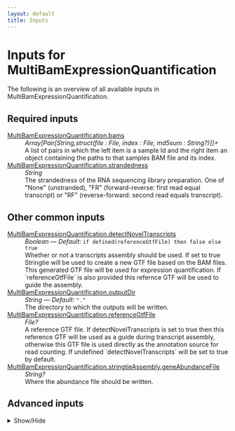 ```yaml
---
layout: default
title: Inputs
---
```


# Inputs for MultiBamExpressionQuantification

The following is an overview of all available inputs in
MultiBamExpressionQuantification.


## Required inputs
<dl>
<dt id="MultiBamExpressionQuantification.bams"><a href="#MultiBamExpressionQuantification.bams">MultiBamExpressionQuantification.bams</a></dt>
<dd>
    <i>Array[Pair[String,struct(file : File, index : File, md5sum : String?)]]+ </i><br />
    A list of pairs in which the left item is a sample Id and the right item an object containing the paths to that samples BAM file and its index.
</dd>
<dt id="MultiBamExpressionQuantification.strandedness"><a href="#MultiBamExpressionQuantification.strandedness">MultiBamExpressionQuantification.strandedness</a></dt>
<dd>
    <i>String </i><br />
    The strandedness of the RNA sequencing library preparation. One of "None" (unstranded), "FR" (forward-reverse: first read equal transcript) or "RF" (reverse-forward: second read equals transcript).
</dd>
</dl>

## Other common inputs
<dl>
<dt id="MultiBamExpressionQuantification.detectNovelTranscripts"><a href="#MultiBamExpressionQuantification.detectNovelTranscripts">MultiBamExpressionQuantification.detectNovelTranscripts</a></dt>
<dd>
    <i>Boolean </i><i>&mdash; Default:</i> <code>if defined(referenceGtfFile) then false else true</code><br />
    Whether or not a transcripts assembly should be used. If set to true Stringtie will be used to create a new GTF file based on the BAM files. This generated GTF file will be used for expression quantification. If `referenceGtfFile` is also provided this refernce GTF will be used to guide the assembly.
</dd>
<dt id="MultiBamExpressionQuantification.outputDir"><a href="#MultiBamExpressionQuantification.outputDir">MultiBamExpressionQuantification.outputDir</a></dt>
<dd>
    <i>String </i><i>&mdash; Default:</i> <code>"."</code><br />
    The directory to which the outputs will be written.
</dd>
<dt id="MultiBamExpressionQuantification.referenceGtfFile"><a href="#MultiBamExpressionQuantification.referenceGtfFile">MultiBamExpressionQuantification.referenceGtfFile</a></dt>
<dd>
    <i>File? </i><br />
    A reference GTF file. If detectNovelTranscripts is set to true then this reference GTF will be used as a guide during transcript assembly, otherwise this GTF file is used directly as the annotation source for read counting. If undefined `detectNovelTranscripts` will be set to true by default.
</dd>
<dt id="MultiBamExpressionQuantification.stringtieAssembly.geneAbundanceFile"><a href="#MultiBamExpressionQuantification.stringtieAssembly.geneAbundanceFile">MultiBamExpressionQuantification.stringtieAssembly.geneAbundanceFile</a></dt>
<dd>
    <i>String? </i><br />
    Where the abundance file should be written.
</dd>
</dl>

## Advanced inputs
<details>
<summary> Show/Hide </summary>
<dl>
<dt id="MultiBamExpressionQuantification.additionalAttributes"><a href="#MultiBamExpressionQuantification.additionalAttributes">MultiBamExpressionQuantification.additionalAttributes</a></dt>
<dd>
    <i>Array[String]+? </i><br />
    Additional attributes which should be taken from the GTF used for quantification and added to the merged expression value tables.
</dd>
<dt id="MultiBamExpressionQuantification.dockerImages"><a href="#MultiBamExpressionQuantification.dockerImages">MultiBamExpressionQuantification.dockerImages</a></dt>
<dd>
    <i>Map[String,String] </i><i>&mdash; Default:</i> <code>{"htseq": "quay.io/biocontainers/htseq:0.11.2--py37h637b7d7_1", "stringtie": "quay.io/biocontainers/stringtie:1.3.4--py35_0", "collect-columns": "quay.io/biocontainers/collect-columns:0.2.0--py_1"}</code><br />
    The docker images used. Changing this may result in errors which the developers may choose not to address.
</dd>
<dt id="MultiBamExpressionQuantification.htSeqCount.additionalAttributes"><a href="#MultiBamExpressionQuantification.htSeqCount.additionalAttributes">MultiBamExpressionQuantification.htSeqCount.additionalAttributes</a></dt>
<dd>
    <i>Array[String] </i><i>&mdash; Default:</i> <code>[]</code><br />
    Equivalent to the --additional-attr option of htseq-count.
</dd>
<dt id="MultiBamExpressionQuantification.htSeqCount.featureType"><a href="#MultiBamExpressionQuantification.htSeqCount.featureType">MultiBamExpressionQuantification.htSeqCount.featureType</a></dt>
<dd>
    <i>String? </i><br />
    Equivalent to the --type option of htseq-count.
</dd>
<dt id="MultiBamExpressionQuantification.htSeqCount.format"><a href="#MultiBamExpressionQuantification.htSeqCount.format">MultiBamExpressionQuantification.htSeqCount.format</a></dt>
<dd>
    <i>String </i><i>&mdash; Default:</i> <code>"bam"</code><br />
    Equivalent to the -f option of htseq-count.
</dd>
<dt id="MultiBamExpressionQuantification.htSeqCount.idattr"><a href="#MultiBamExpressionQuantification.htSeqCount.idattr">MultiBamExpressionQuantification.htSeqCount.idattr</a></dt>
<dd>
    <i>String? </i><br />
    Equivalent to the --idattr option of htseq-count.
</dd>
<dt id="MultiBamExpressionQuantification.htSeqCount.memory"><a href="#MultiBamExpressionQuantification.htSeqCount.memory">MultiBamExpressionQuantification.htSeqCount.memory</a></dt>
<dd>
    <i>String </i><i>&mdash; Default:</i> <code>"40G"</code><br />
    The amount of memory the job requires in GB.
</dd>
<dt id="MultiBamExpressionQuantification.htSeqCount.order"><a href="#MultiBamExpressionQuantification.htSeqCount.order">MultiBamExpressionQuantification.htSeqCount.order</a></dt>
<dd>
    <i>String </i><i>&mdash; Default:</i> <code>"pos"</code><br />
    Equivalent to the -r option of htseq-count.
</dd>
<dt id="MultiBamExpressionQuantification.mergedHTSeqFragmentsPerGenes.featureAttribute"><a href="#MultiBamExpressionQuantification.mergedHTSeqFragmentsPerGenes.featureAttribute">MultiBamExpressionQuantification.mergedHTSeqFragmentsPerGenes.featureAttribute</a></dt>
<dd>
    <i>String? </i><br />
    Equivalent to the -F option of collect-columns.
</dd>
<dt id="MultiBamExpressionQuantification.mergedHTSeqFragmentsPerGenes.featureColumn"><a href="#MultiBamExpressionQuantification.mergedHTSeqFragmentsPerGenes.featureColumn">MultiBamExpressionQuantification.mergedHTSeqFragmentsPerGenes.featureColumn</a></dt>
<dd>
    <i>Int? </i><br />
    Equivalent to the -f option of collect-columns.
</dd>
<dt id="MultiBamExpressionQuantification.mergedHTSeqFragmentsPerGenes.header"><a href="#MultiBamExpressionQuantification.mergedHTSeqFragmentsPerGenes.header">MultiBamExpressionQuantification.mergedHTSeqFragmentsPerGenes.header</a></dt>
<dd>
    <i>Boolean </i><i>&mdash; Default:</i> <code>false</code><br />
    Equivalent to the -H flag of collect-columns.
</dd>
<dt id="MultiBamExpressionQuantification.mergedHTSeqFragmentsPerGenes.separator"><a href="#MultiBamExpressionQuantification.mergedHTSeqFragmentsPerGenes.separator">MultiBamExpressionQuantification.mergedHTSeqFragmentsPerGenes.separator</a></dt>
<dd>
    <i>Int? </i><br />
    Equivalent to the -s option of collect-columns.
</dd>
<dt id="MultiBamExpressionQuantification.mergedHTSeqFragmentsPerGenes.valueColumn"><a href="#MultiBamExpressionQuantification.mergedHTSeqFragmentsPerGenes.valueColumn">MultiBamExpressionQuantification.mergedHTSeqFragmentsPerGenes.valueColumn</a></dt>
<dd>
    <i>Int? </i><br />
    Equivalent to the -c option of collect-columns.
</dd>
<dt id="MultiBamExpressionQuantification.mergedStringtieFPKMs.featureAttribute"><a href="#MultiBamExpressionQuantification.mergedStringtieFPKMs.featureAttribute">MultiBamExpressionQuantification.mergedStringtieFPKMs.featureAttribute</a></dt>
<dd>
    <i>String? </i><br />
    Equivalent to the -F option of collect-columns.
</dd>
<dt id="MultiBamExpressionQuantification.mergedStringtieFPKMs.featureColumn"><a href="#MultiBamExpressionQuantification.mergedStringtieFPKMs.featureColumn">MultiBamExpressionQuantification.mergedStringtieFPKMs.featureColumn</a></dt>
<dd>
    <i>Int? </i><br />
    Equivalent to the -f option of collect-columns.
</dd>
<dt id="MultiBamExpressionQuantification.mergedStringtieFPKMs.separator"><a href="#MultiBamExpressionQuantification.mergedStringtieFPKMs.separator">MultiBamExpressionQuantification.mergedStringtieFPKMs.separator</a></dt>
<dd>
    <i>Int? </i><br />
    Equivalent to the -s option of collect-columns.
</dd>
<dt id="MultiBamExpressionQuantification.mergedStringtieTPMs.featureAttribute"><a href="#MultiBamExpressionQuantification.mergedStringtieTPMs.featureAttribute">MultiBamExpressionQuantification.mergedStringtieTPMs.featureAttribute</a></dt>
<dd>
    <i>String? </i><br />
    Equivalent to the -F option of collect-columns.
</dd>
<dt id="MultiBamExpressionQuantification.mergedStringtieTPMs.featureColumn"><a href="#MultiBamExpressionQuantification.mergedStringtieTPMs.featureColumn">MultiBamExpressionQuantification.mergedStringtieTPMs.featureColumn</a></dt>
<dd>
    <i>Int? </i><br />
    Equivalent to the -f option of collect-columns.
</dd>
<dt id="MultiBamExpressionQuantification.mergedStringtieTPMs.separator"><a href="#MultiBamExpressionQuantification.mergedStringtieTPMs.separator">MultiBamExpressionQuantification.mergedStringtieTPMs.separator</a></dt>
<dd>
    <i>Int? </i><br />
    Equivalent to the -s option of collect-columns.
</dd>
<dt id="MultiBamExpressionQuantification.mergeStringtieGtf.keepMergedTranscriptsWithRetainedIntrons"><a href="#MultiBamExpressionQuantification.mergeStringtieGtf.keepMergedTranscriptsWithRetainedIntrons">MultiBamExpressionQuantification.mergeStringtieGtf.keepMergedTranscriptsWithRetainedIntrons</a></dt>
<dd>
    <i>Boolean </i><i>&mdash; Default:</i> <code>false</code><br />
    Equivalent to the -i flag of 'stringtie --merge'.
</dd>
<dt id="MultiBamExpressionQuantification.mergeStringtieGtf.label"><a href="#MultiBamExpressionQuantification.mergeStringtieGtf.label">MultiBamExpressionQuantification.mergeStringtieGtf.label</a></dt>
<dd>
    <i>String? </i><br />
    Equivalent to the -l option of 'stringtie --merge'.
</dd>
<dt id="MultiBamExpressionQuantification.mergeStringtieGtf.memory"><a href="#MultiBamExpressionQuantification.mergeStringtieGtf.memory">MultiBamExpressionQuantification.mergeStringtieGtf.memory</a></dt>
<dd>
    <i>String </i><i>&mdash; Default:</i> <code>"10G"</code><br />
    The amount of memory needed for this task in GB.
</dd>
<dt id="MultiBamExpressionQuantification.mergeStringtieGtf.minimumCoverage"><a href="#MultiBamExpressionQuantification.mergeStringtieGtf.minimumCoverage">MultiBamExpressionQuantification.mergeStringtieGtf.minimumCoverage</a></dt>
<dd>
    <i>Float? </i><br />
    Equivalent to the -c option of 'stringtie --merge'.
</dd>
<dt id="MultiBamExpressionQuantification.mergeStringtieGtf.minimumFPKM"><a href="#MultiBamExpressionQuantification.mergeStringtieGtf.minimumFPKM">MultiBamExpressionQuantification.mergeStringtieGtf.minimumFPKM</a></dt>
<dd>
    <i>Float? </i><br />
    Equivalent to the -F option of 'stringtie --merge'.
</dd>
<dt id="MultiBamExpressionQuantification.mergeStringtieGtf.minimumIsoformFraction"><a href="#MultiBamExpressionQuantification.mergeStringtieGtf.minimumIsoformFraction">MultiBamExpressionQuantification.mergeStringtieGtf.minimumIsoformFraction</a></dt>
<dd>
    <i>Float? </i><br />
    Equivalent to the -f option of 'stringtie --merge'.
</dd>
<dt id="MultiBamExpressionQuantification.mergeStringtieGtf.minimumLength"><a href="#MultiBamExpressionQuantification.mergeStringtieGtf.minimumLength">MultiBamExpressionQuantification.mergeStringtieGtf.minimumLength</a></dt>
<dd>
    <i>Int? </i><br />
    Equivalent to the -m option of 'stringtie --merge'.
</dd>
<dt id="MultiBamExpressionQuantification.mergeStringtieGtf.minimumTPM"><a href="#MultiBamExpressionQuantification.mergeStringtieGtf.minimumTPM">MultiBamExpressionQuantification.mergeStringtieGtf.minimumTPM</a></dt>
<dd>
    <i>Float? </i><br />
    Equivalent to the -T option of 'stringtie --merge'.
</dd>
<dt id="MultiBamExpressionQuantification.stringtie.memory"><a href="#MultiBamExpressionQuantification.stringtie.memory">MultiBamExpressionQuantification.stringtie.memory</a></dt>
<dd>
    <i>String </i><i>&mdash; Default:</i> <code>"10G"</code><br />
    The amount of memory needed for this task in GB.
</dd>
<dt id="MultiBamExpressionQuantification.stringtie.threads"><a href="#MultiBamExpressionQuantification.stringtie.threads">MultiBamExpressionQuantification.stringtie.threads</a></dt>
<dd>
    <i>Int </i><i>&mdash; Default:</i> <code>1</code><br />
    The number of threads to use.
</dd>
<dt id="MultiBamExpressionQuantification.stringtieAssembly.memory"><a href="#MultiBamExpressionQuantification.stringtieAssembly.memory">MultiBamExpressionQuantification.stringtieAssembly.memory</a></dt>
<dd>
    <i>String </i><i>&mdash; Default:</i> <code>"10G"</code><br />
    The amount of memory needed for this task in GB.
</dd>
<dt id="MultiBamExpressionQuantification.stringtieAssembly.threads"><a href="#MultiBamExpressionQuantification.stringtieAssembly.threads">MultiBamExpressionQuantification.stringtieAssembly.threads</a></dt>
<dd>
    <i>Int </i><i>&mdash; Default:</i> <code>1</code><br />
    The number of threads to use.
</dd>
</dl>
</details>




